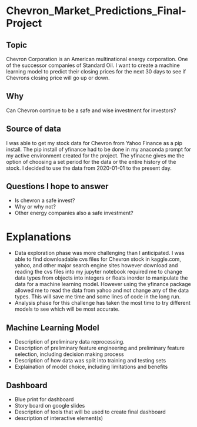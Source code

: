 # Chevron_Market_Predictions_Final-Project
## Topic 
 Chevron Corporation is an American multinational energy corporation. One of the successor companies of Standard Oil. I want to create a machine learning model to predict their closing prices for the next 30 days to see if Chevrons closing price will go up or down.
## Why 
Can Chevron continue to be a safe and wise investment for investors?  
## Source of data
I was able to get my stock data for Chevron from Yahoo Finance as a pip install. The pip install of yfinance had to be done in my anaconda prompt for my active environment created for the project. The yfinacne gives me the option of choosing a set period for the data or the entire history of the stock. I decided to use the data from 2020-01-01 to the present day.
## Questions I hope to answer
* Is chevron a safe invest?
* Why or why not?
* Other energy companies also a safe investment? 
# Explanations
* Data exploration phase was more challenging than I anticipated. I was able to find downloadable cvs files for Chevron stock in kaggle.com, yahoo, and other major search engine sites however download and reading the cvs files into my jupyter notebook required me to change data types from objects into integers or floats inorder to manipulate the data for a machine learning model. However using the yfinance package allowed me to read the data from yahoo and not change any of the data types. This will save me time and some lines of code in the long run.
* Analysis phase for this challenge has taken the most time to try different models to see which will be most accurate.
## Machine Learning Model
* Description of preliminary data reprocessing.
* Description of preliminary feature engineering and preliminary feature selection, including decision making process
* Description of how data was split into training and testing sets
* Explaination of model choice, including limitations and benefits
## Dashboard
* Blue print for dashboard 
* Story board on google slides
* Description of tools that will be used to create final dashboard
* description of interactive element(s)
